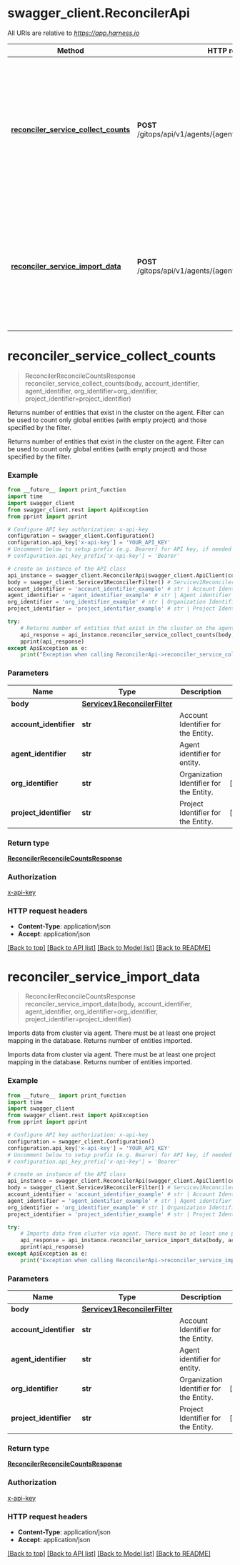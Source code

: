 # swagger_client.ReconcilerApi

All URIs are relative to *https://app.harness.io*

Method | HTTP request | Description
------------- | ------------- | -------------
[**reconciler_service_collect_counts**](ReconcilerApi.md#reconciler_service_collect_counts) | **POST** /gitops/api/v1/agents/{agentIdentifier}/reconcile/counts | Returns number of entities that exist in the cluster on the agent. Filter can be used to count only global entities (with empty project) and those specified by the filter.
[**reconciler_service_import_data**](ReconcilerApi.md#reconciler_service_import_data) | **POST** /gitops/api/v1/agents/{agentIdentifier}/reconcile/import | Imports data from cluster via agent. There must be at least one project mapping in the database. Returns number of entities imported.

# **reconciler_service_collect_counts**
> ReconcilerReconcileCountsResponse reconciler_service_collect_counts(body, account_identifier, agent_identifier, org_identifier=org_identifier, project_identifier=project_identifier)

Returns number of entities that exist in the cluster on the agent. Filter can be used to count only global entities (with empty project) and those specified by the filter.

Returns number of entities that exist in the cluster on the agent. Filter can be used to count only global entities (with empty project) and those specified by the filter.

### Example
```python
from __future__ import print_function
import time
import swagger_client
from swagger_client.rest import ApiException
from pprint import pprint

# Configure API key authorization: x-api-key
configuration = swagger_client.Configuration()
configuration.api_key['x-api-key'] = 'YOUR_API_KEY'
# Uncomment below to setup prefix (e.g. Bearer) for API key, if needed
# configuration.api_key_prefix['x-api-key'] = 'Bearer'

# create an instance of the API class
api_instance = swagger_client.ReconcilerApi(swagger_client.ApiClient(configuration))
body = swagger_client.Servicev1ReconcilerFilter() # Servicev1ReconcilerFilter | 
account_identifier = 'account_identifier_example' # str | Account Identifier for the Entity.
agent_identifier = 'agent_identifier_example' # str | Agent identifier for entity.
org_identifier = 'org_identifier_example' # str | Organization Identifier for the Entity. (optional)
project_identifier = 'project_identifier_example' # str | Project Identifier for the Entity. (optional)

try:
    # Returns number of entities that exist in the cluster on the agent. Filter can be used to count only global entities (with empty project) and those specified by the filter.
    api_response = api_instance.reconciler_service_collect_counts(body, account_identifier, agent_identifier, org_identifier=org_identifier, project_identifier=project_identifier)
    pprint(api_response)
except ApiException as e:
    print("Exception when calling ReconcilerApi->reconciler_service_collect_counts: %s\n" % e)
```

### Parameters

Name | Type | Description  | Notes
------------- | ------------- | ------------- | -------------
 **body** | [**Servicev1ReconcilerFilter**](Servicev1ReconcilerFilter.md)|  | 
 **account_identifier** | **str**| Account Identifier for the Entity. | 
 **agent_identifier** | **str**| Agent identifier for entity. | 
 **org_identifier** | **str**| Organization Identifier for the Entity. | [optional] 
 **project_identifier** | **str**| Project Identifier for the Entity. | [optional] 

### Return type

[**ReconcilerReconcileCountsResponse**](ReconcilerReconcileCountsResponse.md)

### Authorization

[x-api-key](../README.md#x-api-key)

### HTTP request headers

 - **Content-Type**: application/json
 - **Accept**: application/json

[[Back to top]](#) [[Back to API list]](../README.md#documentation-for-api-endpoints) [[Back to Model list]](../README.md#documentation-for-models) [[Back to README]](../README.md)

# **reconciler_service_import_data**
> ReconcilerReconcileCountsResponse reconciler_service_import_data(body, account_identifier, agent_identifier, org_identifier=org_identifier, project_identifier=project_identifier)

Imports data from cluster via agent. There must be at least one project mapping in the database. Returns number of entities imported.

Imports data from cluster via agent. There must be at least one project mapping in the database. Returns number of entities imported.

### Example
```python
from __future__ import print_function
import time
import swagger_client
from swagger_client.rest import ApiException
from pprint import pprint

# Configure API key authorization: x-api-key
configuration = swagger_client.Configuration()
configuration.api_key['x-api-key'] = 'YOUR_API_KEY'
# Uncomment below to setup prefix (e.g. Bearer) for API key, if needed
# configuration.api_key_prefix['x-api-key'] = 'Bearer'

# create an instance of the API class
api_instance = swagger_client.ReconcilerApi(swagger_client.ApiClient(configuration))
body = swagger_client.Servicev1ReconcilerFilter() # Servicev1ReconcilerFilter | 
account_identifier = 'account_identifier_example' # str | Account Identifier for the Entity.
agent_identifier = 'agent_identifier_example' # str | Agent identifier for entity.
org_identifier = 'org_identifier_example' # str | Organization Identifier for the Entity. (optional)
project_identifier = 'project_identifier_example' # str | Project Identifier for the Entity. (optional)

try:
    # Imports data from cluster via agent. There must be at least one project mapping in the database. Returns number of entities imported.
    api_response = api_instance.reconciler_service_import_data(body, account_identifier, agent_identifier, org_identifier=org_identifier, project_identifier=project_identifier)
    pprint(api_response)
except ApiException as e:
    print("Exception when calling ReconcilerApi->reconciler_service_import_data: %s\n" % e)
```

### Parameters

Name | Type | Description  | Notes
------------- | ------------- | ------------- | -------------
 **body** | [**Servicev1ReconcilerFilter**](Servicev1ReconcilerFilter.md)|  | 
 **account_identifier** | **str**| Account Identifier for the Entity. | 
 **agent_identifier** | **str**| Agent identifier for entity. | 
 **org_identifier** | **str**| Organization Identifier for the Entity. | [optional] 
 **project_identifier** | **str**| Project Identifier for the Entity. | [optional] 

### Return type

[**ReconcilerReconcileCountsResponse**](ReconcilerReconcileCountsResponse.md)

### Authorization

[x-api-key](../README.md#x-api-key)

### HTTP request headers

 - **Content-Type**: application/json
 - **Accept**: application/json

[[Back to top]](#) [[Back to API list]](../README.md#documentation-for-api-endpoints) [[Back to Model list]](../README.md#documentation-for-models) [[Back to README]](../README.md)

